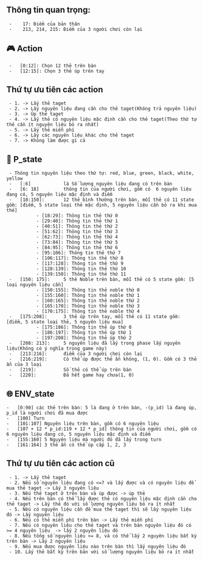 ##  Thông tin quan trọng:
     -    17: Điểm của bản thân
     -    213, 214, 215: Điểm của 3 người chơi còn lại
     
## :video_game: Action
     -   [0:12]: Chọn 12 thẻ trên bàn
     -   [12:15]: Chọn 3 thẻ úp trên tay

## Thứ tự ưu tiên các action
     - 1. -> Lấy thẻ taget
     - 2. -> Lấy nguyên liệu đang cần cho thẻ taget(Không trả nguyên liệu)
     - 3. -> Úp thẻ taget
     - 4. -> Lấy thẻ có nguyên liệu mặc định cần cho thẻ taget(Theo thứ tự thẻ cần ít nguyên liệu bỏ ra nhất)
     - 5. -> Lấy thẻ miễn phí
     - 6. -> Lấy các nguyên liệu khác cho thẻ taget
     - 7. -> Không làm được gì cả


## :bust_in_silhouette: P_state
     - Thông tin nguyên liệu theo thứ tự: red, blue, green, black, white, yellow
     -   [:6]            là Số lượng nguyên liệu đang có trên bàn
     -   [6: 18]         thông tin của người chơi, gồm có  6 nguyên liệu đang có, 5 nguyên liệu mặc định và điểm
     -   [18:150]:       12 thẻ bình thường trên bàn, mỗi thẻ có 11 state gồm: [điểm, 5 state loại thẻ mặc định, 5 nguyên liệu cần bỏ ra khi mua thẻ]
               - [18:29]: Thông tin thẻ thứ 0
               - [29:40]: Thông tin thẻ thứ 1
               - [40:51]: Thông tin thẻ thứ 2
               - [51:62]: Thông tin thẻ thứ 3
               - [62:73]: Thông tin thẻ thứ 4
               - [73:84]: Thông tin thẻ thứ 5
               - [84:95]: Thông tin thẻ thứ 6
               - [95:106]: Thông tin thẻ thứ 7
               - [106:117]: Thông tin thẻ thứ 8
               - [117:128]: Thông tin thẻ thứ 9
               - [128:139]: Thông tin thẻ thứ 10
               - [139:150]: Thông tin thẻ thứ 11
     -   [150: 175]:     5 thẻ Noble trên bàn, mỗi thẻ có 5 state gồm: [5 loại nguyên liệu cần]
               - [150:155]: Thông tin thẻ noble thứ 0
               - [155:160]: Thông tin thẻ noble thứ 1
               - [160:165]: Thông tin thẻ noble thứ 2
               - [165:170]: Thông tin thẻ noble thứ 3
               - [170:175]: Thông tin thẻ noble thứ 4
     -   [175:208]:      3 thẻ úp trên tay, mỗi thẻ có 11 state gồm: [điểm, 5 state loại thẻ, 5 nguyên liệu mua]
               - [175:186]: Thông tin thẻ úp thứ 0
               - [186:197]: Thông tin thẻ úp thứ 1
               - [197:208]: Thông tin thẻ úp thứ 2
     -   [208: 213]:     5 nguyên liệu đã lấy trong phase lấy nguyên liệu(Không có ý nghĩa trong game này)
     -   [213:216]:      điểm của 3 người chơi còn lại
     -   [216:219]:      Có thể úp được thẻ ẩn không, (1, 0). Gồm có 3 thẻ ẩn của 3 loại
     -   [219]:          Số thẻ có thể úp trên bàn
     -   [220]:          Đã hết game hay chưa(1, 0)


     
## :globe_with_meridians: ENV_state
    -   [0:90] các thẻ trên bàn: 5 là đang ở trên bàn, -(p_id) là đang úp, p_id là người chơi đã mua được
    -   [100] Turn
    -   [101:107] Nguyên liệu trên bàn, gồm có 6 nguyên liệu
    -   [107 + 12 * p_id:119 + 12 * p_id] thông tin của người chơi, gồm có  6 nguyên liệu đang có, 5 nguyên liệu mặc định và điểm
    -   [155:160] 5 Nguyên liệu mà người đó đã lấy trong turn
    -   [161:164] 3 thẻ ẩn có thể úp cấp 1, 2, 3


## Thứ tự ưu tiên các action cũ
     - 1. -> Lấy thẻ taget
     - 2. Nếu số nguyên liệu đang có <=7 và lấy được và có nguyên liệu để mua thẻ taget -> Lấy 3 nguyên liệu
     - 3. Nếu thẻ taget ở trên bàn và úp được -> úp thẻ
     - 4. Nếu trên bàn có thể lấy được thẻ có nguyên liệu mặc định cần cho thẻ taget -> Lấy thẻ đó với số lượng nguyên liệu bỏ ra ít nhất
     - 5. Nếu có nguyên liệu cần để mua thẻ taget thì sẽ lấy nguyên liệu đó -> Lấy nguyên liệu
     - 6. Nếu có thẻ miễn phí trên bàn -> Lấy thẻ miễn phí
     - 7. Nếu có nguyên liệu cho thẻ taget và trên bàn nguyên liệu đó có >= 4 nguyên liệu  -> lấy 2 nguyên liệu đó
     - 8. Nếu tổng số nguyên liệu <= 8, và có thể lấy 2 nguyên liệu bất kỳ trên bàn -> Lấy 2 nguyên liệu
     - 9. Nếu mua được nguyên liệu nào trên bàn thì lấy nguyên liệu đó
     - 10. Lấy thẻ bất kỳ trên bàn với số lượng nguyên liệu bỏ ra ít nhất